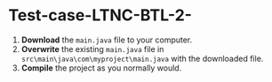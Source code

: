 # Test-case-LTNC-BTL-2-
1. **Download** the `main.java` file to your computer.  
2. **Overwrite** the existing `main.java` file in `src\main\java\com\myproject\main.java` with the downloaded file.  
3. **Compile** the project as you normally would.  
